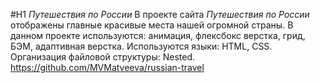 #H1 *Путешествия по России*
В проекте сайта _Путешествия по России_ отображены главные красивые места нашей огромной страны.
В данном проекте используются: анимация, флексбокс верстка, грид, БЭМ, адаптивная верстка.
Используются языки: HTML, CSS.
Организация файловой структуры: Nested.
https://github.com/MVMatveeva/russian-travel